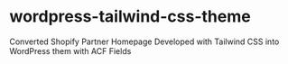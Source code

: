 # wordpress-tailwind-css-theme
Converted Shopify Partner Homepage Developed with Tailwind CSS into WordPress them with ACF Fields
